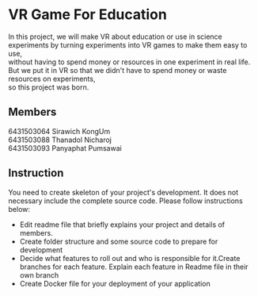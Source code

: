 # VR Game For Education
In this project, we will make VR about education or use in science experiments by turning experiments into VR games to make them easy to use,   
without having to spend money or resources in one experiment in real life. But we put it in VR so that we didn't have to spend money or waste resources on experiments,   
so this project was born.  
## Members
6431503064 Sirawich KongUm   
6431503088 Thanadol Nicharoj   
6431503093 Panyaphat Pumsawai
## Instruction
You need to create skeleton of your project's development. It does not necessary include the complete source code. Please follow instructions below:
- Edit readme file that briefly explains your project and details of members.​ 
- Create folder structure and some source code to prepare for development
- Decide what features to roll out and who is responsible for it.​ Create branches for each feature. Explain each feature in Readme file in their own branch​ 
- Create Docker file for your deployment of your application 
